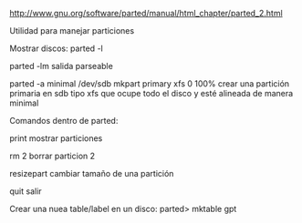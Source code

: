 http://www.gnu.org/software/parted/manual/html_chapter/parted_2.html

Utilidad para manejar particiones


Mostrar discos:
parted -l

parted -lm
 salida parseable


parted -a minimal /dev/sdb mkpart primary xfs 0 100%
  crear una partición primaria en sdb tipo xfs que ocupe todo el disco y esté alineada de manera minimal


Comandos dentro de parted:

print
  mostrar particiones

rm 2
  borrar particion 2

resizepart
  cambiar tamaño de una partición

quit
  salir


Crear una nuea table/label en un disco:
parted> mktable gpt
